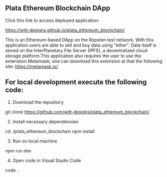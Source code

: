 ## Plata Ethereum Blockchain DApp

Click this link to access deployed application:

https://witt-designs.github.io/plata_ethereum_blockchain/


This is an Ethereum-based DApp on the Ropsten test network. With this application users are able to sell and buy data using "ether". Data itself is stored on the InterPlanetary File Server (IPFS), a decentralized cloud storage platform.This application also requires the user to use the extenstion Metamask; one can download this extension at that the following site: https://metamask.io/

## For local development execute the following code:

1. Download the repository

git clone https://github.com/witt-designs/plata_ethereum_blockchain/

2. Install necessary dependencies

cd ./plata_ethereum_blockchain
npm install

3. Run on local machine

npm run dev

4. Open code in Visual Studio Code

code ..
   
